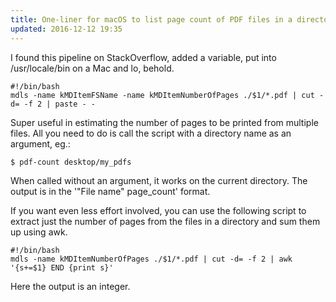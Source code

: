 ```yaml
---
title: One-liner for macOS to list page count of PDF files in a directory
updated: 2016-12-12 19:35
---
```

I found this pipeline on StackOverflow, added a variable, put into /usr/locale/bin on a Mac and lo, behold.

```
#!/bin/bash
mdls -name kMDItemFSName -name kMDItemNumberOfPages ./$1/*.pdf | cut -d= -f 2 | paste - -
```

Super useful in estimating the number of pages to be printed from multiple files. All you need to do is call the script with a directory name as an argument, eg.:

```
$ pdf-count desktop/my_pdfs
```

When called without an argument, it works on the current directory. The output is in the '"File name"   page_count' format.

If you want even less effort involved, you can use the following script to extract just the number of pages from the files in a directory and sum them up using awk.

```
#!/bin/bash
mdls -name kMDItemNumberOfPages ./$1/*.pdf | cut -d= -f 2 | awk '{s+=$1} END {print s}'
```

Here the output is an integer.
